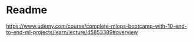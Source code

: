 # Readme ##
https://www.udemy.com/course/complete-mlops-bootcamp-with-10-end-to-end-ml-projects/learn/lecture/45853389#overview
